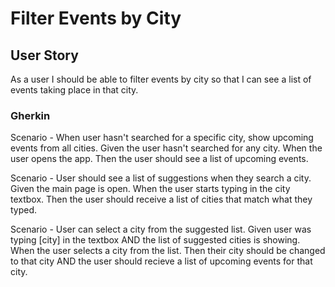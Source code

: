 # Filter Events by City
## User Story

As a user 
I should be able to filter events by city
so that I can see a list of events taking place in that city.

### Gherkin

Scenario - When user hasn't searched for a specific city, show upcoming events from all cities.
  Given the user hasn't searched for any city.
When the user opens the app.
Then the user should see a list of upcoming events.

Scenario - User should see a list of suggestions when they search a city.
Given the main page is open.
When the user starts typing in the city textbox.
Then the user should receive a list of cities that match what they typed.

Scenario - User can select a city from the suggested list.
Given user was typing [city] in the textbox AND the list of suggested cities is showing.
When the user selects a city from the list.
Then their city should be changed to that city AND the user should recieve a list of upcoming events for that city.